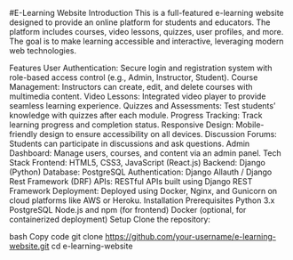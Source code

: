 #E-Learning Website 
Introduction
This is a full-featured e-learning website designed to provide an online platform for students and educators. The platform includes courses, video lessons, quizzes, user profiles, and more. The goal is to make learning accessible and interactive, leveraging modern web technologies.

Features
User Authentication: Secure login and registration system with role-based access control (e.g., Admin, Instructor, Student).
Course Management: Instructors can create, edit, and delete courses with multimedia content.
Video Lessons: Integrated video player to provide seamless learning experience.
Quizzes and Assessments: Test students’ knowledge with quizzes after each module.
Progress Tracking: Track learning progress and completion status.
Responsive Design: Mobile-friendly design to ensure accessibility on all devices.
Discussion Forums: Students can participate in discussions and ask questions.
Admin Dashboard: Manage users, courses, and content via an admin panel.
Tech Stack
Frontend: HTML5, CSS3, JavaScript (React.js)
Backend: Django (Python)
Database: PostgreSQL
Authentication: Django Allauth / Django Rest Framework (DRF)
APIs: RESTful APIs built using Django REST Framework
Deployment: Deployed using Docker, Nginx, and Gunicorn on cloud platforms like AWS or Heroku.
Installation
Prerequisites
Python 3.x
PostgreSQL
Node.js and npm (for frontend)
Docker (optional, for containerized deployment)
Setup
Clone the repository:

bash
Copy code
git clone https://github.com/your-username/e-learning-website.git
cd e-learning-website
